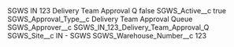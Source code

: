 <?xml version="1.0" encoding="UTF-8"?>
<CustomMetadata xmlns="http://soap.sforce.com/2006/04/metadata" xmlns:xsi="http://www.w3.org/2001/XMLSchema-instance" xmlns:xsd="http://www.w3.org/2001/XMLSchema">
    <label>SGWS IN 123 Delivery Team Approval Q</label>
    <protected>false</protected>
    <values>
        <field>SGWS_Active__c</field>
        <value xsi:type="xsd:boolean">true</value>
    </values>
    <values>
        <field>SGWS_Approval_Type__c</field>
        <value xsi:type="xsd:string">Delivery Team Approval Queue</value>
    </values>
    <values>
        <field>SGWS_Approver__c</field>
        <value xsi:type="xsd:string">SGWS_IN_123_Delivery_Team_Approval_Q</value>
    </values>
    <values>
        <field>SGWS_Site__c</field>
        <value xsi:type="xsd:string">IN - SGWS</value>
    </values>
    <values>
        <field>SGWS_Warehouse_Number__c</field>
        <value xsi:type="xsd:string">123</value>
    </values>
</CustomMetadata>
